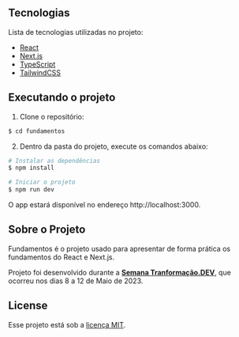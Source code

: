 ## Tecnologias

Lista de tecnologias utilizadas no projeto:

- [React](https://reactjs.org)
- [Next.js](https://nextjs.org/)
- [TypeScript](https://www.typescriptlang.org/)
- [TailwindCSS](https://tailwindcss.com/)

## Executando o projeto

1. Clone o repositório:

```bash
$ cd fundamentos
```

2. Dentro da pasta do projeto, execute os comandos abaixo:

```bash
# Instalar as dependências
$ npm install

# Iniciar o projeto
$ npm run dev
```
O app estará disponível no endereço http://localhost:3000.

## Sobre o Projeto

Fundamentos é o projeto usado para apresentar de forma prática os fundamentos do React e Next.js.

Projeto foi desenvolvido durante a **[Semana Tranformação.DEV](https://transformacao.dev/)**, que ocorreu nos dias 8 a 12 de Maio de 2023.

## License

Esse projeto está sob a [licença MIT](LICENSE.md).
